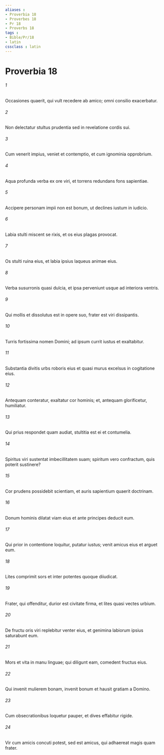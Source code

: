```yaml
---
aliases : 
- Proverbia 18
- Proverbes 18
- Pr 18
- Proverbs 18
tags : 
- Bible/Pr/18
- latin
cssclass : latin
---
```


# Proverbia 18

###### 1
Occasiones quaerit, qui vult recedere ab amico; omni consilio exacerbatur.
###### 2
Non delectatur stultus prudentia sed in revelatione cordis sui.
###### 3
Cum venerit impius, veniet et contemptio, et cum ignominia opprobrium.
###### 4
Aqua profunda verba ex ore viri, et torrens redundans fons sapientiae.
###### 5
Accipere personam impii non est bonum, ut declines iustum in iudicio.
###### 6
Labia stulti miscent se rixis, et os eius plagas provocat.
###### 7
Os stulti ruina eius, et labia ipsius laqueus animae eius.
###### 8
Verba susurronis quasi dulcia, et ipsa perveniunt usque ad interiora ventris.
###### 9
Qui mollis et dissolutus est in opere suo, frater est viri dissipantis.
###### 10
Turris fortissima nomen Domini; ad ipsum currit iustus et exaltabitur.
###### 11
Substantia divitis urbs roboris eius et quasi murus excelsus in cogitatione eius.
###### 12
Antequam conteratur, exaltatur cor hominis; et, antequam glorificetur, humiliatur.
###### 13
Qui prius respondet quam audiat, stultitia est ei et contumelia.
###### 14
Spiritus viri sustentat imbecillitatem suam; spiritum vero confractum, quis poterit sustinere?
###### 15
Cor prudens possidebit scientiam, et auris sapientium quaerit doctrinam.
###### 16
Donum hominis dilatat viam eius et ante principes deducit eum.
###### 17
Qui prior in contentione loquitur, putatur iustus; venit amicus eius et arguet eum.
###### 18
Lites comprimit sors et inter potentes quoque diiudicat.
###### 19
Frater, qui offenditur, durior est civitate firma, et lites quasi vectes urbium.
###### 20
De fructu oris viri replebitur venter eius, et genimina labiorum ipsius saturabunt eum.
###### 21
Mors et vita in manu linguae; qui diligunt eam, comedent fructus eius.
###### 22
Qui invenit mulierem bonam, invenit bonum et hausit gratiam a Domino.
###### 23
Cum obsecrationibus loquetur pauper, et dives effabitur rigide.
###### 24
Vir cum amicis concuti potest, sed est amicus, qui adhaereat magis quam frater.
